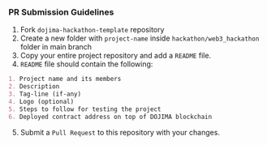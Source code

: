### PR Submission Guidelines

1. Fork `dojima-hackathon-template` repository
2. Create a new folder with `project-name` inside ``hackathon/web3_hackathon`` folder in main branch
3. Copy your entire project repository and add a `README` file.
4. `README` file should contain the following:
```markdown
1. Project name and its members
2. Description
3. Tag-line (if-any)
4. Logo (optional)
5. Steps to follow for testing the project
6. Deployed contract address on top of DOJIMA blockchain
```
5. Submit a `Pull Request` to this repository with your changes.
